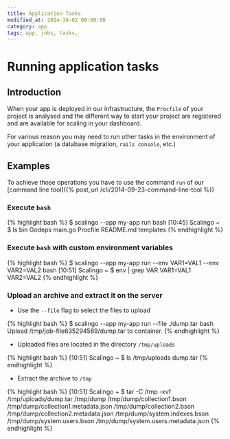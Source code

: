 ```yaml
---
title: Application Tasks
modified_at: 2014-10-02 00:00:00
category: app
tags: app, jobs, tasks,
---
```


# Running application tasks

## Introduction

When your app is deployed in our infrastructure, the `Procfile` of your
project is analysed and the different way to start your project are
registered and are available for scaling in your dashboard.

For various reason you may need to run other tasks in the environment of your
application (a database migration, `rails console`, etc.)

## Examples

To achieve those operations you have to use the command `run` of our
[command line tool]({% post_url /cli/2014-09-23-command-line-tool %})

### Execute `bash`

{% highlight bash %}
$ scalingo --app my-app run bash
[10:45] Scalingo ~ $ ls
bin  Godeps  main.go  Procfile	README.md  templates
{% endhighlight %}

### Execute `bash` with custom environment variables

{% highlight bash %}
$ scalingo --app my-app run --env VAR1=VAL1 --env VAR2=VAL2 bash
[10:51] Scalingo ~ $ env | grep VAR
VAR1=VAL1
VAR2=VAL2
{% endhighlight %}

### Upload an archive and extract it on the server

* Use the `--file` flag to select the files to upload

{% highlight bash %}
$ scalingo --app my-app run --file ./dump.tar bash
Upload /tmp/job-file635294589/dump.tar to container.
{% endhighlight %}

* Uploaded files are located in the directory `/tmp/uploads`

{% highlight bash %}
[10:51] Scalingo ~ $ ls /tmp/uploads
dump.tar
{% endhighlight %}

* Extract the archive to `/tmp`

{% highlight bash %}
[10:51] Scalingo ~ $ tar -C /tmp -xvf /tmp/uploads/dump.tar
/tmp/dump
/tmp/dump/collection1.bson
/tmp/dump/collection1.metadata.json
/tmp/dump/collection2.bson
/tmp/dump/collection2.metadata.json
/tmp/dump/system.indexes.bson
/tmp/dump/system.users.bson
/tmp/dump/system.users.metadata.json
{% endhighlight %}
